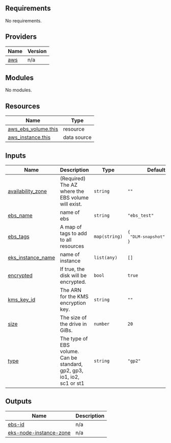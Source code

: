 <!-- BEGIN_TF_DOCS -->
## Requirements

No requirements.

## Providers

| Name | Version |
|------|---------|
| <a name="provider_aws"></a> [aws](#provider\_aws) | n/a |

## Modules

No modules.

## Resources

| Name | Type |
|------|------|
| [aws_ebs_volume.this](https://registry.terraform.io/providers/hashicorp/aws/latest/docs/resources/ebs_volume) | resource |
| [aws_instance.this](https://registry.terraform.io/providers/hashicorp/aws/latest/docs/data-sources/instance) | data source |

## Inputs

| Name | Description | Type | Default | Required |
|------|-------------|------|---------|:--------:|
| <a name="input_availability_zone"></a> [availability\_zone](#input\_availability\_zone) | (Required) The AZ where the EBS volume will exist. | `string` | `""` | no |
| <a name="input_ebs_name"></a> [ebs\_name](#input\_ebs\_name) | name of ebs | `string` | `"ebs_test"` | no |
| <a name="input_ebs_tags"></a> [ebs\_tags](#input\_ebs\_tags) | A map of tags to add to all resources | `map(string)` | <pre>{<br>  "DLM-snapshot": "true"<br>}</pre> | no |
| <a name="input_eks_instance_name"></a> [eks\_instance\_name](#input\_eks\_instance\_name) | name of instance | `list(any)` | `[]` | no |
| <a name="input_encrypted"></a> [encrypted](#input\_encrypted) | If true, the disk will be encrypted. | `bool` | `true` | no |
| <a name="input_kms_key_id"></a> [kms\_key\_id](#input\_kms\_key\_id) | The ARN for the KMS encryption key. | `string` | `""` | no |
| <a name="input_size"></a> [size](#input\_size) | The size of the drive in GiBs. | `number` | `20` | no |
| <a name="input_type"></a> [type](#input\_type) | The type of EBS volume. Can be standard, gp2, gp3, io1, io2, sc1 or st1 | `string` | `"gp2"` | no |

## Outputs

| Name | Description |
|------|-------------|
| <a name="output_ebs-id"></a> [ebs-id](#output\_ebs-id) | n/a |
| <a name="output_eks-node-instance-zone"></a> [eks-node-instance-zone](#output\_eks-node-instance-zone) | n/a |
<!-- END_TF_DOCS -->